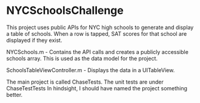 # NYCSchoolsChallenge

This project uses public APIs for NYC high schools to generate and display a table of schools. When a row is tapped, SAT scores for that school are displayed if they exist.

NYCSchools.m - Contains the API calls and creates a publicly accessible schools array. This is used as the data model for the project.

SchoolsTableViewController.m - Displays the data in a UITableView. 


The main project is called ChaseTests. 
The unit tests are under ChaseTestTests
In hindsight, I should have named the project something better. 
